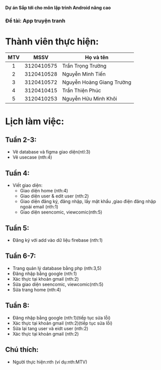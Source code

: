 #### Dự án Sắp tới cho môn lập trình Android nâng cao</br>
### Đề tài: App truyện tranh</br>
# Thành viên thực hiện:</br>
|MTV  |MSSV        |Họ và tên                 |
|:---:|:----------:|--------------------------|
|1    |3120410575  |Trần Trọng Trường         |
|2    |3120410528  |Nguyễn Minh Tiến          |
|3    |3120410572  |Nguyễn Hoàng Giang Trường |
|4    |3120410415  |Trần Thiện Phúc           |
|5    |3120410253  |Nguyễn Hữu Minh Khôi      |
# Lịch làm việc:</br>
## Tuần 2-3:
- Vẽ database và figma giao diện(ntl:3)
- Vẽ usecase (nth:4)
## Tuần 4:
- Viết giao diện:
  + Giao diện home (nth:4)
  + Giao diện user & edit user (nth:2)
  + Giao diện đăng ký, đăng nhập, lấy mật khẩu ,giao điện đăng nhập ngoài email (nth:1)
  + Giao diện seencomic, viewcomic(nth:5)
## Tuần 5:
- Đăng ký với add vào dữ liệu firebase (nth:1)

## Tuần 6-7:
- Trang quản lý database bằng php (nth:3,5)
- Đăng nhập bằng google (nth:1)
- Xác thực tại khoản gmail (nth:2)
- Sửa giao diện seencomic, viewcomic(nth:5)
- Sửa trang home (nth:4)
## Tuần 8:
- Đăng nhập bằng google (nth:1)(tiếp tục sửa lỗi)
- Xác thực tại khoản gmail (nth:2)(tiếp tục sửa lỗi)
- Sửa lại tang user và eidt user (nth:2)
- Xác thực tại khoản gmail (nth:2)
## Chú thích:</br>
- Người thực hiện:nth (ví dụ:nth:MTV)
